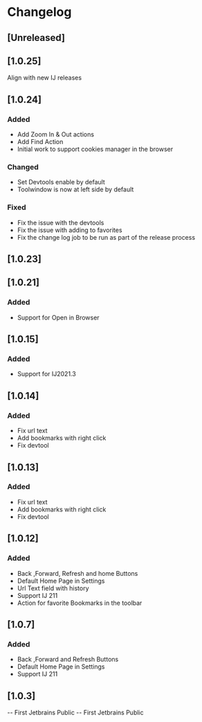 # Changelog

## [Unreleased]

## [1.0.25]
Align with new IJ releases

## [1.0.24]
### Added
- Add Zoom In & Out actions
- Add Find Action
- Initial work to support cookies manager in the browser

### Changed
- Set Devtools enable by default
- Toolwindow is now at left side by default

### Fixed
- Fix the issue with the devtools
- Fix the issue with adding to favorites
- Fix the change log job to be run as part of the release process

## [1.0.23]

## [1.0.21]
### Added
- Support for Open in Browser

## [1.0.15]
### Added
- Support for IJ2021.3

## [1.0.14]
### Added
- Fix url text
- Add bookmarks with right click
- Fix devtool

## [1.0.13]
### Added
- Fix url text
- Add bookmarks with right click
- Fix devtool

## [1.0.12]
### Added
- Back ,Forward, Refresh and home Buttons
- Default Home Page in Settings
- Url Text field with history
- Support IJ 211
- Action for favorite Bookmarks in the toolbar

## [1.0.7]
### Added
- Back ,Forward and Refresh Buttons
- Default Home Page in Settings 
- Support IJ 211

## [1.0.3]
-- First Jetbrains Public
-- First Jetbrains Public